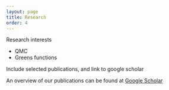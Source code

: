 ```yaml
---
layout: page
title: Research
order: 4
---
```


<p class="message">
    Research interests
</p>

* QMC 
* Greens functions 

Include selected publications, and link to google scholar

An overview of our publications can be found at [Google Scholar](https://scholar.google.co.uk/citations?user=nL4WtEoAAAAJ&hl=en)
